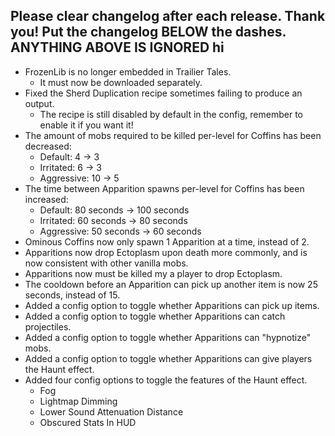 Please clear changelog after each release.
Thank you!
Put the changelog BELOW the dashes. ANYTHING ABOVE IS IGNORED
hi
-----------------
- FrozenLib is no longer embedded in Trailier Tales.
  - It must now be downloaded separately.
- Fixed the Sherd Duplication recipe sometimes failing to produce an output.
  - The recipe is still disabled by default in the config, remember to enable it if you want it!
- The amount of mobs required to be killed per-level for Coffins has been decreased:
  - Default: 4 -> 3
  - Irritated: 6 -> 3
  - Aggressive: 10 -> 5
- The time between Apparition spawns per-level for Coffins has been increased:
  - Default: 80 seconds -> 100 seconds
  - Irritated: 60 seconds -> 80 seconds
  - Aggressive: 50 seconds -> 60 seconds
- Ominous Coffins now only spawn 1 Apparition at a time, instead of 2.
- Apparitions now drop Ectoplasm upon death more commonly, and is now consistent with other vanilla mobs.
- Apparitions now must be killed my a player to drop Ectoplasm.
- The cooldown before an Apparition can pick up another item is now 25 seconds, instead of 15.
- Added a config option to toggle whether Apparitions can pick up items.
- Added a config option to toggle whether Apparitions can catch projectiles.
- Added a config option to toggle whether Apparitions can "hypnotize" mobs.
- Added a config option to toggle whether Apparitions can give players the Haunt effect.
- Added four config options to toggle the features of the Haunt effect.
    - Fog
    - Lightmap Dimming
    - Lower Sound Attenuation Distance
    - Obscured Stats In HUD

